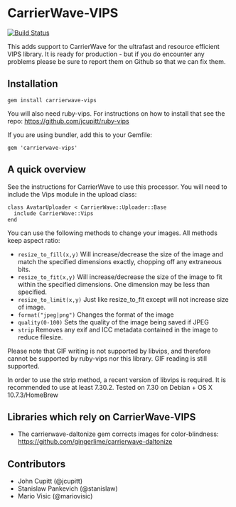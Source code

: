 CarrierWave-VIPS
======================

[![Build Status](https://secure.travis-ci.org/eltiare/carrierwave-vips.png?branch=master)](http://travis-ci.org/eltiare/carrierwave-vips)

This adds support to CarrierWave for the ultrafast and resource efficient
VIPS library. It is ready for production - but if you do encounter any
problems please be sure to report them on Github so that we can fix them.

Installation
---------------------

    gem install carrierwave-vips

You will also need ruby-vips. For instructions on how to install that see the repo: https://github.com/jcupitt/ruby-vips

If you are using bundler, add this to your Gemfile:

    gem 'carrierwave-vips'


A quick overview
---------------------

See the instructions for CarrierWave to use this processor. You will need
to include the Vips module in the upload class:

    class AvatarUploader < CarrierWave::Uploader::Base
      include CarrierWave::Vips
    end

You can use the following methods to change your images. All methods keep
aspect ratio:

* `resize_to_fill(x,y)` Will increase/decrease the size of the image and match the specified dimensions exactly, chopping off any extraneous bits.
* `resize_to_fit(x,y)` Will increase/decrease the size of the image to fit within the specified dimensions. One dimension may be less than specified.
* `resize_to_limit(x,y)` Just like resize_to_fit except will not increase size of image.
* `format("jpeg|png")` Changes the format of the image
* `quality(0-100)` Sets the quality of the image being saved if JPEG
* `strip` Removes any exif and ICC metadata contained in the image to reduce filesize.

Please note that GIF writing is not supported by libvips, and therefore cannot be supported by ruby-vips nor this library. GIF reading is still supported.

In order to use the strip method, a recent version of libvips is required. It is recommended to use at least 7.30.2. Tested on 7.30 on Debian + OS X 10.7.3/HomeBrew

Libraries which rely on CarrierWave-VIPS
---------------------
* The carrierwave-daltonize gem corrects images for color-blindness: https://github.com/gingerlime/carrierwave-daltonize

Contributors
---------------------
* John Cupitt (@jcupitt)
* Stanislaw Pankevich (@stanislaw)
* Mario Visic (@mariovisic)

